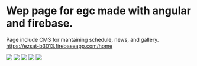 # Wep page for egc made with angular and firebase.
Page include CMS for mantaining schedule, news, and gallery.
https://ezsat-b3013.firebaseapp.com/home

![](https://i.imgur.com/3qGPivP.png)
![](https://i.imgur.com/KZUXAxy.png)
![](https://i.imgur.com/hP5eXrh.png)
![](https://i.imgur.com/8pLSktr.png)
![](https://i.imgur.com/SfjwU2W.png)
